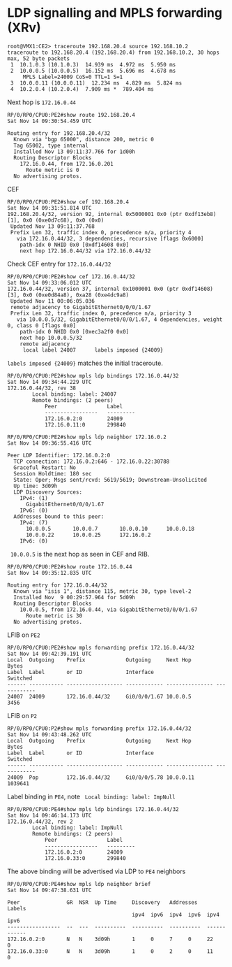 # LDP signalling and MPLS forwarding (XRv)

```
root@VMX1:CE2> traceroute 192.168.20.4 source 192.168.10.2    
traceroute to 192.168.20.4 (192.168.20.4) from 192.168.10.2, 30 hops max, 52 byte packets
 1  10.1.0.3 (10.1.0.3)  14.939 ms  4.972 ms  5.950 ms
 2  10.0.0.5 (10.0.0.5)  16.152 ms  5.696 ms  4.678 ms
     MPLS Label=24009 CoS=0 TTL=1 S=1
 3  10.0.0.11 (10.0.0.11)  12.234 ms  4.829 ms  5.824 ms
 4  10.2.0.4 (10.2.0.4)  7.909 ms *  789.404 ms

```

Next hop is ```172.16.0.44```

```
RP/0/RP0/CPU0:PE2#show route 192.168.20.4
Sat Nov 14 09:30:54.459 UTC

Routing entry for 192.168.20.4/32
  Known via "bgp 65000", distance 200, metric 0
  Tag 65002, type internal
  Installed Nov 13 09:11:37.766 for 1d00h
  Routing Descriptor Blocks
    172.16.0.44, from 172.16.0.201
      Route metric is 0
  No advertising protos. 
```

CEF

```
RP/0/RP0/CPU0:PE2#show cef 192.168.20.4  
Sat Nov 14 09:31:51.814 UTC
192.168.20.4/32, version 92, internal 0x5000001 0x0 (ptr 0xdf13eb8) [1], 0x0 (0xe0d7c68), 0x0 (0x0)
 Updated Nov 13 09:11:37.768
 Prefix Len 32, traffic index 0, precedence n/a, priority 4
   via 172.16.0.44/32, 3 dependencies, recursive [flags 0x6000]
    path-idx 0 NHID 0x0 [0xdf14608 0x0]
    next hop 172.16.0.44/32 via 172.16.0.44/32
```

Check CEF entry for ```172.16.0.44/32```

```
RP/0/RP0/CPU0:PE2#show cef 172.16.0.44/32
Sat Nov 14 09:33:06.012 UTC
172.16.0.44/32, version 37, internal 0x1000001 0x0 (ptr 0xdf14608) [3], 0x0 (0xe0d84a8), 0xa28 (0xe4dc9a8)
 Updated Nov 11 00:06:05.036 
 remote adjacency to GigabitEthernet0/0/0/1.67
 Prefix Len 32, traffic index 0, precedence n/a, priority 3
   via 10.0.0.5/32, GigabitEthernet0/0/0/1.67, 4 dependencies, weight 0, class 0 [flags 0x0]
    path-idx 0 NHID 0x0 [0xec3a2f0 0x0]
    next hop 10.0.0.5/32
    remote adjacency
     local label 24007      labels imposed {24009}
```

```labels imposed {24009}``` matches the initial traceroute.


```
RP/0/RP0/CPU0:PE2#show mpls ldp bindings 172.16.0.44/32
Sat Nov 14 09:34:44.229 UTC
172.16.0.44/32, rev 38
        Local binding: label: 24007
        Remote bindings: (2 peers)
            Peer                Label    
            -----------------   ---------
            172.16.0.2:0        24009   
            172.16.0.11:0       299840  
```

```
RP/0/RP0/CPU0:PE2#show mpls ldp neighbor 172.16.0.2   
Sat Nov 14 09:36:55.416 UTC

Peer LDP Identifier: 172.16.0.2:0
  TCP connection: 172.16.0.2:646 - 172.16.0.22:30788
  Graceful Restart: No
  Session Holdtime: 180 sec
  State: Oper; Msgs sent/rcvd: 5619/5619; Downstream-Unsolicited
  Up time: 3d09h
  LDP Discovery Sources:
    IPv4: (1)
      GigabitEthernet0/0/0/1.67
    IPv6: (0)
  Addresses bound to this peer:
    IPv4: (7)
      10.0.0.5       10.0.0.7       10.0.0.10      10.0.0.18      
      10.0.0.22      10.0.0.25      172.16.0.2     
    IPv6: (0)
```

``` 10.0.0.5``` is the next hop as seen in CEF and RIB.

```
RP/0/RP0/CPU0:PE2#show route 172.16.0.44
Sat Nov 14 09:35:12.835 UTC

Routing entry for 172.16.0.44/32
  Known via "isis 1", distance 115, metric 30, type level-2
  Installed Nov  9 00:29:57.964 for 5d09h
  Routing Descriptor Blocks
    10.0.0.5, from 172.16.0.44, via GigabitEthernet0/0/0/1.67
      Route metric is 30
  No advertising protos. 
```

LFIB on ```PE2```

```
RP/0/RP0/CPU0:PE2#show mpls forwarding prefix 172.16.0.44/32
Sat Nov 14 09:42:39.191 UTC
Local  Outgoing    Prefix             Outgoing     Next Hop        Bytes       
Label  Label       or ID              Interface                    Switched    
------ ----------- ------------------ ------------ --------------- ------------
24007  24009       172.16.0.44/32     Gi0/0/0/1.67 10.0.0.5        3456  
```


LFIB on ```P2```

```
RP/0/RP0/CPU0:P2#show mpls forwarding prefix 172.16.0.44/32
Sat Nov 14 09:43:48.262 UTC
Local  Outgoing    Prefix             Outgoing     Next Hop        Bytes       
Label  Label       or ID              Interface                    Switched    
------ ----------- ------------------ ------------ --------------- ------------
24009  Pop         172.16.0.44/32     Gi0/0/0/5.78 10.0.0.11       1039641  
```

Label binding in ```PE4```, note ``` Local binding: label: ImpNull```

```
RP/0/RP0/CPU0:PE4#show mpls ldp bindings 172.16.0.44/32                      
Sat Nov 14 09:46:14.173 UTC
172.16.0.44/32, rev 2
        Local binding: label: ImpNull
        Remote bindings: (2 peers)
            Peer                Label    
            -----------------   ---------
            172.16.0.2:0        24009   
            172.16.0.33:0       299840 
```

The above binding will be advertised via LDP to ```PE4``` neighbors

```
RP/0/RP0/CPU0:PE4#show mpls ldp neighbor brief 
Sat Nov 14 09:47:38.631 UTC

Peer               GR  NSR  Up Time     Discovery   Addresses     Labels    
                                        ipv4  ipv6  ipv4  ipv6  ipv4   ipv6 
-----------------  --  ---  ----------  ----------  ----------  ------------
172.16.0.2:0       N   N    3d09h       1     0     7     0     22     0    
172.16.0.33:0      N   N    3d09h       1     0     2     0     11     0 
```

